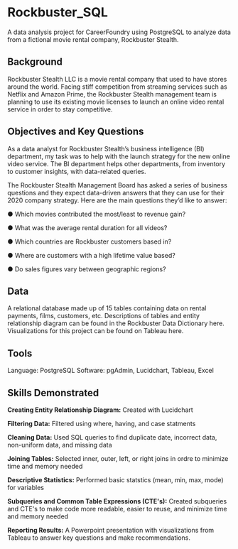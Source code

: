 # Rockbuster_SQL

A data analysis project for CareerFoundry using PostgreSQL to analyze data from a fictional movie rental company, Rockbuster Stealth. 

## Background 
Rockbuster Stealth LLC is a movie rental company that used to have stores around the
world. Facing stiff competition from streaming services such as Netflix and Amazon Prime, the Rockbuster Stealth management team is planning to use its existing movie licenses to launch an online video rental service in order to stay competitive.

## Objectives and Key Questions

As a data analyst for Rockbuster Stealth’s business intelligence (BI)
department, my task was to help with the launch strategy for the new online video service. The BI department helps other departments, from inventory to customer insights, with data-related queries. 

The Rockbuster Stealth Management Board has asked a series of business questions and
they expect data-driven answers that they can use for their 2020 company strategy. Here are
the main questions they’d like to answer:

  ● Which movies contributed the most/least to revenue gain?

  ● What was the average rental duration for all videos?

  ● Which countries are Rockbuster customers based in?

  ● Where are customers with a high lifetime value based?

  ● Do sales figures vary between geographic regions?

## Data 

A relational database made up of 15 tables containing data on rental payments, films, customers, etc. Descriptions of tables and entity relationship diagram can be found in the Rockbuster Data Dictionary here. Visualizations for this project can be found on Tableau here. 

## Tools 

Language: PostgreSQL
Software: pgAdmin, Lucidchart, Tableau, Excel 

## Skills Demonstrated 

**Creating Entity Relationship Diagram:** Created with Lucidchart 

**Filtering Data:** Filtered using where, having, and case statments 

**Cleaning Data:** Used SQL queries to find duplicate date, incorrect data, non-uniform data, and missing data 

**Joining Tables:** Selected inner, outer, left, or right joins in ordre to minimize time and memory needed 

**Descriptive Statistics:** Performed basic statstics (mean, min, max, mode) for variables 

**Subqueries and Common Table Expressions (CTE's):** Created subqueries and CTE's to make code more readable, easier to reuse, and minimize time and memory needed 

**Reporting Results:** A Powerpoint presentation with visualizations from Tableau to answer key questions and make recommendations. 
